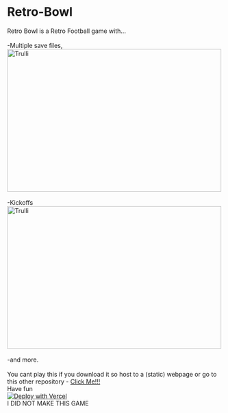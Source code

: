 # Retro-Bowl
Retro Bowl is a Retro Football game with...
<br><br>
-Multiple save files, 
<br>
<img src="https://assets.onecompiler.app/435gaenwx/43dpju5d7/Screenshot%202025-04-02%2020.48.32.png" alt="Trulli" width="500" height="333">
<br><br>
-Kickoffs 
<br>
<img src="https://assets.onecompiler.app/435gaenwx/43dpju5d7/puntreturn.jpg" alt="Trulli" width="500" height="333">
<br><br>
-and more. 
<br><br>
You cant play this if you download it so host to a (static) webpage or go to this other repository - <a href="https://github.com/CAPPRIME/Retro-Bowl-Download">Click Me!!!</a><br>
Have fun <br>
[![Deploy with Vercel](https://binbashbanana.github.io/deploy-buttons/buttons/remade/vercel.svg)](https://vercel.com/new/clone?repositoryurl=https://github.com/CAPPRIME/Retro-Bowl)
<br>
I DID NOT MAKE THIS GAME
